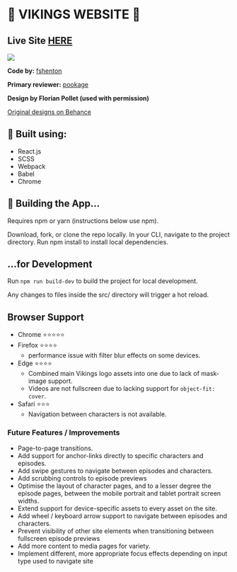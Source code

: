 # 🌊 VIKINGS WEBSITE 🌊

## Live Site [HERE](https://fshenton.github.io/vikings)

![](landing.gif)

**Code by:** [fshenton](https://github.com/fshenton)

**Primary reviewer:** [pookage](https://github.com/pookage)

**Design by Florian Pollet (used with permission)**

[Original designs on Behance](https://www.behance.net/gallery/75755549/Vikings-Website-Concept)

## 🔨 Built using:
- React.js
- SCSS
- Webpack
- Babel
- Chrome


## 🏢 Building the App...
Requires npm or yarn (instructions below use npm).

Download, fork, or clone the repo locally.
In your CLI, navigate to the project directory.
Run npm install to install local dependencies.

## ...for Development
Run `npm run build-dev` to build the project for local development.

Any changes to files inside the src/ directory will trigger a hot reload.


## Browser Support
- Chrome ⭐⭐⭐⭐⭐ 
- Firefox ⭐⭐⭐⭐ 
	- performance issue with filter blur effects on some devices.
- Edge ⭐⭐⭐⭐
	- Combined main Vikings logo assets into one due to lack of mask-image support.
	- Videos are not fullscreen due to lacking support for `object-fit: cover`.
- Safari ⭐⭐⭐
	- Navigation between characters is not available.


### Future Features / Improvements
- Page-to-page transitions.
- Add support for anchor-links directly to specific characters and episodes.
- Add swipe gestures to navigate between episodes and characters.
- Add scrubbing controls to episode previews
- Optimise the layout of character pages, and to a lesser degree the episode pages, between the mobile portrait and tablet portrait screen widths.
- Extend support for device-specific assets to every asset on the site.
- Add wheel / keyboard arrow support to navigate between episodes and characters.
- Prevent visibility of other site elements when transitioning between fullscreen episode previews
- Add more content to media pages for variety.
- Implement different, more appropriate focus effects depending on input type used to navigate site 
